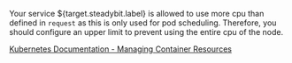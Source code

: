 Your service ${target.steadybit.label} is allowed to use more cpu than defined in ```request``` as this is only used for pod scheduling. Therefore, you should configure an upper limit to prevent using the entire cpu of the node.

[Kubernetes Documentation - Managing Container Resources](https://kubernetes.io/docs/concepts/configuration/manage-resources-containers/)
